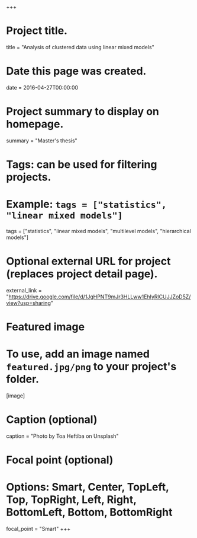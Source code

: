 +++
# Project title.
title = "Analysis of clustered data using linear mixed models"

# Date this page was created.
date = 2016-04-27T00:00:00

# Project summary to display on homepage.
summary = "Master's thesis"

# Tags: can be used for filtering projects.
# Example: `tags = ["statistics", "linear mixed models"]`
tags = ["statistics", "linear mixed models", "multilevel models", "hierarchical models"]

# Optional external URL for project (replaces project detail page).
external_link = "https://drive.google.com/file/d/1JgHPNT9mJr3HLLww1EhIyRlCUJJZoD5Z/view?usp=sharing"

# Featured image
# To use, add an image named `featured.jpg/png` to your project's folder. 

[image]
  # Caption (optional)
  caption = "Photo by Toa Heftiba on Unsplash"

  # Focal point (optional)
  # Options: Smart, Center, TopLeft, Top, TopRight, Left, Right, BottomLeft, Bottom, BottomRight
  focal_point = "Smart"
+++
